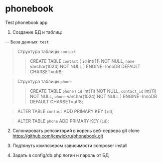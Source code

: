# phonebook
Test phonebook app

1. Создание БД и таблиц:

-- База данных: `test`
>Структура таблицы `contact`
>>CREATE TABLE `contact` (
  `id` int(11) NOT NULL,
  `name` varchar(1024) NOT NULL
) ENGINE=InnoDB DEFAULT CHARSET=utf8;

> Структура таблицы `phone`
>>CREATE TABLE `phone` (
  `id` int(11) NOT NULL,
  `contact_id` int(11) NOT NULL,
  `phone` varchar(1024) NOT NULL
) ENGINE=InnoDB DEFAULT CHARSET=utf8;

>ALTER TABLE `contact`
  ADD PRIMARY KEY (`id`);

>ALTER TABLE `phone`
  ADD PRIMARY KEY (`id`);
  
2. Склонировать репозиторий в корень веб-сервера
git clone https://github.com/icewickru/phonebook.git

3. Подтянуть композером зависимости
composer install

4. Задать в config/db.php логин и пароль от БД